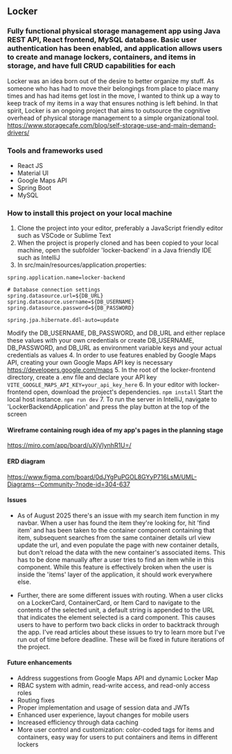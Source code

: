 ## Locker 

### Fully functional physical storage management app using Java REST API, React frontend, MySQL database. Basic user authentication has been enabled, and application allows users to create and manage lockers, containers, and items in storage, and have full CRUD capabilities for each

Locker was an idea born out of the desire to better organize my stuff. As someone who has had to move their belongings from place to place many times and has had items get lost in the move, I wanted to think up a way to keep track of my items in a way that ensures nothing is left behind. In that spirit, Locker is an ongoing project that aims to outsource the cognitive overhead of physical storage management to a simple organizational tool.
https://www.storagecafe.com/blog/self-storage-use-and-main-demand-drivers/


### Tools and frameworks used
* React JS
* Material UI
* Google Maps API 
* Spring Boot
* MySQL


### How to install this project on your local machine
1. Clone the project into your editor, preferably a JavaScript friendly editor such as VSCode or Sublime Text
2. When the project is properly cloned and has been copied to your local machine, open the subfolder 'locker-backend' in a Java friendly IDE such as IntelliJ
3. In src/main/resources/application.properties:
```
spring.application.name=locker-backend

# Database connection settings
spring.datasource.url=${DB_URL}
spring.datasource.username=${DB_USERNAME}
spring.datasource.password=${DB_PASSWORD}

spring.jpa.hibernate.ddl-auto=update
```
Modify the DB_USERNAME, DB_PASSWORD, and DB_URL and either replace these values with your own credentials or create DB_USERNAME, DB_PASSWORD, and DB_URL as environment variable keys and your actual credentials as values
4. In order to use features enabled by Google Maps API, creating your own Google Maps API key is necessary
https://developers.google.com/maps
5. In the root of the locker-frontend directory, create a .env file and declare your API key
```VITE_GOOGLE_MAPS_API_KEY=your_api_key_here```
6. In your editor with locker-frontend open, download the project's dependencies.
```npm install```
Start the local host instance.
```npm run dev```
7. To run the server in IntelliJ, navigate to 'LockerBackendApplication' and press the play button at the top of the screen


#### Wireframe containing rough idea of my app's pages in the planning stage
https://miro.com/app/board/uXjVIynhR1U=/


#### ERD diagram
https://www.figma.com/board/0dJYgPuPGOL8GYyP716LsM/UML-Diagrams--Community-?node-id=304-637


#### Issues 
* As of August 2025 there's an issue with my search item function in my navbar. When a user has found the item they're looking for, hit 'find item' and has been taken to the container component containing that item, subsequent searches from the same container details url view update the url, and even populate the page with new container details, but don't reload the data with the new container's associated items. This has to be done manually after a user tries to find an item while in this component. While this feature is effectively broken when the user is inside the 'items' layer of the application, it should work everywhere else.

* Further, there are some different issues with routing. When a user clicks on a LockerCard, ContainerCard, or Item Card to navigate to the contents of the selected unit, a default string is appended to the URL that indicates the element selected is a card component. This causes users to have to perform two back clicks in order to backtrack through the app. I've read articles about these issues to try to learn more but I've run out of time before deadline. These will be fixed in future iterations of the project. 


#### Future enhancements 
* Address suggestions from Google Maps API and dynamic Locker Map 
* RBAC system with admin, read-write access, and read-only access roles
* Routing fixes
* Proper implementation and usage of session data and JWTs
* Enhanced user experience, layout changes for mobile users
* Increased efficiency through data caching
* More user control and customization: color-coded tags for items and containers, easy way for users to put containers and items in different lockers






